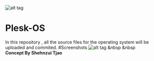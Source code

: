 ![alt tag](https://snetwork.ga/content/uploads/sngine_66277cf2c465bd358dafd691ced82673.png)
# Plesk-OS
In this repository , all the source files for the operating system will be uploaded and commited. 
#Screenshots 
![alt tag](https://snetwork.ga/content/uploads/sngine_2678927ce2fa54697af08ee2d9fc1b58.png)
&nbsp &nbsp <br> <b> Concept By Shehnzui Tjao </b>
